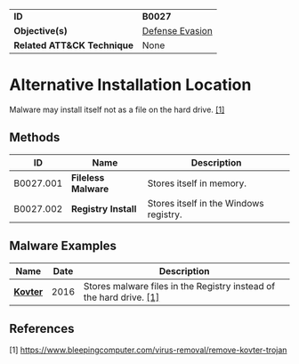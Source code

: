 |||
|---------|------------------------|
|**ID**|**B0027**|
|**Objective(s)**| [Defense Evasion](https://github.com/MBCProject/mbc-beta/tree/master/defense-evasion)|
|**Related ATT&CK Technique**|None|


Alternative Installation Location
=================================
Malware may install itself not as a file on the hard drive. [[1]](#1)

Methods
------- 
|ID|Name|Description|
|-----------------------------|--------|-----------------------------|
|B0027.001|**Fileless Malware**|Stores itself in memory.|
|B0027.002|**Registry Install**|Stores itself in the Windows registry.|

Malware Examples
----------------
|Name|Date|Description|
|-----------------------------|--------|-----------------------------|
|[**Kovter**](https://github.com/MBCProject/mbc-beta/blob/master/xample-malware/kovter.md)|2016|Stores malware files in the Registry instead of the hard drive. [[1]](#1)|

References
----------
<a name="1">[1]</a> https://www.bleepingcomputer.com/virus-removal/remove-kovter-trojan
